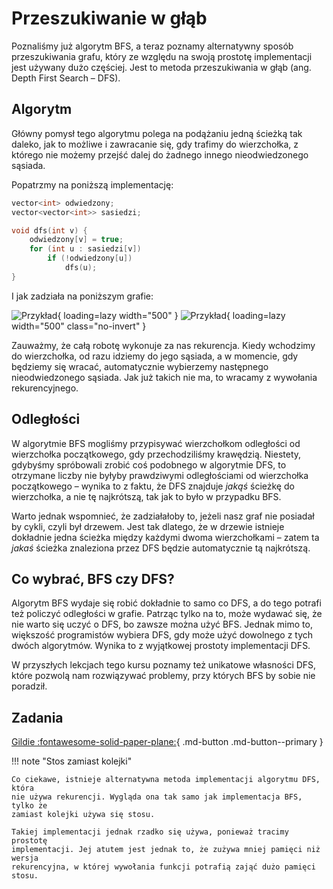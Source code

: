# Przeszukiwanie w głąb

Poznaliśmy już algorytm BFS, a teraz poznamy alternatywny sposób przeszukiwania
grafu, który ze względu na swoją prostotę implementacji jest używany dużo
częściej. Jest to metoda przeszukiwania w głąb (ang. Depth First Search – DFS).

## Algorytm

Główny pomysł tego algorytmu polega na podążaniu jedną ścieżką tak daleko, jak to
możliwe i zawracanie się, gdy trafimy do wierzchołka, z którego nie możemy przejść
dalej do żadnego innego nieodwiedzonego sąsiada.

Popatrzmy na poniższą implementację:

```cpp
vector<int> odwiedzony;
vector<vector<int>> sasiedzi;

void dfs(int v) {
    odwiedzony[v] = true;
    for (int u : sasiedzi[v])
        if (!odwiedzony[u])
            dfs(u);
}
```

I jak zadziała na poniższym grafie:

![Przykład](../assets/dfs1-light.gif#only-light){ loading=lazy width="500" }
![Przykład](../assets/dfs1-dark.gif#only-dark){ loading=lazy width="500" class="no-invert" }

Zauważmy, że całą robotę wykonuje za nas rekurencja. Kiedy wchodzimy do
wierzchołka, od razu idziemy do jego sąsiada, a w momencie, gdy będziemy się
wracać, automatycznie wybierzemy następnego nieodwiedzonego sąsiada. Jak już
takich nie ma, to wracamy z wywołania rekurencyjnego.

## Odległości

W algorytmie BFS mogliśmy przypisywać wierzchołkom odległości od wierzchołka
początkowego, gdy przechodziliśmy krawędzią. Niestety, gdybyśmy spróbowali zrobić
coś podobnego w algorytmie DFS, to otrzymane liczby nie byłyby prawdziwymi
odległościami od wierzchołka początkowego – wynika to z faktu, że DFS znajduje
*jakąś* ścieżkę do wierzchołka, a nie tę najkrótszą, tak jak to było w przypadku
BFS.

Warto jednak wspomnieć, że zadziałałoby to, jeżeli nasz graf nie posiadał by
cykli, czyli był drzewem. Jest tak dlatego, że w drzewie istnieje dokładnie
jedna ścieżka między każdymi dwoma wierzchołkami – zatem ta *jakaś* ścieżka
znaleziona przez DFS będzie automatycznie tą najkrótszą.

## Co wybrać, BFS czy DFS?

Algorytm BFS wydaje się robić dokładnie to samo co DFS, a do tego potrafi też
policzyć odległości w grafie. Patrząc tylko na to, może wydawać się, że nie warto
się uczyć o DFS, bo zawsze można użyć BFS. Jednak mimo to, większość
programistów wybiera DFS, gdy może użyć dowolnego z tych dwóch
algorytmów. Wynika to z wyjątkowej prostoty implementacji DFS.

W przyszłych lekcjach tego kursu poznamy też unikatowe własności DFS, które
pozwolą nam rozwiązywać problemy, przy których BFS by sobie nie poradził.

## Zadania

<!--

TODO: zadanie ze zliczaniem spójnych składowych grafu?

TODO: zadanie z wielokrotnym sprawdzaniem, czy dwa wierzchołki są w tej samej
spójnej składowej?

-->

[Gildie :fontawesome-solid-paper-plane:](https://szkopul.edu.pl/problemset/problem/Oys6jiVOIap59lYCHRwDMbNT/site/?key=statement){ .md-button .md-button--primary } <!-- TODO: dodać na konkurs -->

!!! note "Stos zamiast kolejki"

    Co ciekawe, istnieje alternatywna metoda implementacji algorytmu DFS, która
    nie używa rekurencji. Wygląda ona tak samo jak implementacja BFS, tylko że
    zamiast kolejki używa się stosu.

    Takiej implementacji jednak rzadko się używa, ponieważ tracimy prostotę
    implementacji. Jej atutem jest jednak to, że zużywa mniej pamięci niż wersja
    rekurencyjna, w której wywołania funkcji potrafią zająć dużo pamięci stosu.
